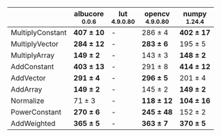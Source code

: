 |                |albucore<br><small>0.0.6</small>|lut<br><small>4.9.0.80</small>|opencv<br><small>4.9.0.80</small>|numpy<br><small>1.24.4</small>|
|----------------|--------------------------------|------------------------------|---------------------------------|------------------------------|
|MultiplyConstant|**407 ± 10**                    |-                             |286 ± 4                          |**402 ± 17**                  |
|MultiplyVector  |**284 ± 12**                    |-                             |**283 ± 6**                      |195 ± 5                       |
|MultiplyArray   |**149 ± 2**                     |-                             |143 ± 3                          |**148 ± 2**                   |
|AddConstant     |**403 ± 13**                    |-                             |291 ± 8                          |**414 ± 12**                  |
|AddVector       |**291 ± 4**                     |-                             |**296 ± 5**                      |201 ± 4                       |
|AddArray        |**149 ± 2**                     |-                             |145 ± 2                          |**149 ± 2**                   |
|Normalize       |71 ± 3                          |-                             |**118 ± 12**                     |**104 ± 16**                  |
|PowerConstant   |**270 ± 6**                     |-                             |**245 ± 48**                     |152 ± 2                       |
|AddWeighted     |**365 ± 5**                     |-                             |**363 ± 7**                      |**370 ± 5**                   |
